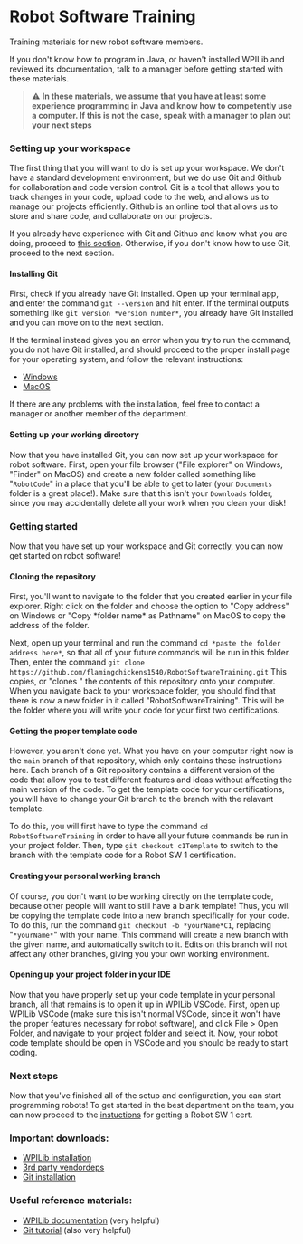 # Robot Software Training
Training materials for new robot software members.

If you don't know how to program in Java, or haven't installed WPILib and reviewed its
documentation, talk to a manager before getting started with these materials.

> :warning: **In these materials, we assume that you have at least some
> experience programming in Java and know how to competently use a computer. If
> this is not the case, speak with a manager to plan out your next steps**

### Setting up your workspace
The first thing that you will want to do is set up your workspace. We don't have
a standard development environment, but we do use Git and Github for
collaboration and code version control. Git is a tool that allows you to track
changes in your code, upload code to the web, and allows us to manage our projects 
efficiently. Github is an online tool that allows us to store and share code, and 
collaborate on our projects.

If you already have experience with Git and Github and know what you are doing, proceed
to [this section](https://github.com/flamingchickens1540/RobotSoftwareTraining#creating-your-personal-working-branch).
Otherwise, if you don't know how to use Git, proceed to the next section.

#### Installing Git
First, check if you already have Git installed. Open up your terminal app, and enter the 
command `git --version` and hit enter. If the terminal outputs something like 
`git version *version number*`, you already have Git installed and you can move on to 
the next section.

If the terminal instead gives you an error when you try to run the command, you
do not have Git installed, and should proceed to the proper install page for
your operating system, and follow the relevant instructions:
 - [Windows](https://git-scm.com/download/win)
 - [MacOS](https://git-scm.com/download/mac)

If there are any problems with the installation, feel free to contact a manager
or another member of the department.

#### Setting up your working directory
Now that you have installed Git, you can now set up your workspace for robot
software. First, open your file browser ("File explorer" on Windows, "Finder" on
MacOS) and create a new folder called something like "`RobotCode`" in a place that 
you'll be able to get to later (your `Documents` folder is a great place!). Make 
sure that this isn't your `Downloads` folder, since you may accidentally 
delete all your work when you clean your disk!

### Getting started
Now that you have set up your workspace and Git correctly, you can now get
started on robot software! 

#### Cloning the repository
First, you'll want to navigate to the folder that you created earlier in your file 
explorer. Right click on the folder and choose the option to "Copy address" on Windows 
or "Copy \*folder name\* as Pathname" on MacOS to copy the address of the folder.

Next, open up your terminal and run the command `cd *paste the folder address
here*`, so that all of your future commands will be run in this folder. Then,
enter the command `git clone https://github.com/flamingchickens1540/RobotSoftwareTraining.git`
This copies, or "clones " the contents of this repository onto your computer. 
When you navigate back to your workspace folder, you should find that there is 
now a new folder in it called "RobotSoftwareTraining". This will be the folder 
where you will write your code for your first two certifications.

#### Getting the proper template code
However, you aren't done yet. What you have on your computer right now is the
`main` branch of that repository, which only contains these instructions here.
Each branch of a Git repository contains a different version of the code that
allow you to test different features and ideas without affecting the main
version of the code. To get the template code for your certifications, you will 
have to change your Git branch to the branch with the relavant template.

To do this, you will first have to type the command `cd RobotSoftwareTraining`
in order to have all your future commands be run in your project folder. Then,
type `git checkout c1Template` to switch to the branch with the template code for
a Robot SW 1 certification.

#### Creating your personal working branch
Of course, you don't want to be working directly on the template code, because
other people will want to still have a blank template! Thus, you will be copying
the template code into a new branch specifically for your code. To do this, run
the command `git checkout -b *yourName*C1`, replacing "`*yourName*`" with your
name. This command will create a new branch with the given name, and automatically 
switch to it. Edits on this branch will not affect any other branches, giving you 
your own working environment.

#### Opening up your project folder in your IDE
Now that you have properly set up your code template in your personal branch, all that 
remains is to open it up in WPILib VSCode. First, open up WPILib VSCode (make
sure this isn't normal VSCode, since it won't have the proper features necessary
for robot software), and click File > Open Folder, and navigate to your project
folder and select it. Now, your robot code template should be open in VSCode and
you should be ready to start coding.

### Next steps
Now that you've finished all of the setup and configuration, you can start
programming robots! To get started in the best department on the team, you can
now proceed to the [instuctions](https://github.com/flamingchickens1540/RobotSoftwareTraining/tree/c1Template)
for getting a Robot SW 1 cert.

### Important downloads:
 - [WPILib installation](https://docs.wpilib.org/en/stable/docs/zero-to-robot/step-2/wpilib-setup.html)
 - [3rd party vendordeps](https://docs.wpilib.org/en/stable/docs/software/vscode-overview/3rd-party-libraries.html)
 - [Git installation](https://git-scm.com/downloads)

### Useful reference materials:
 - [WPILib documentation](https://docs.wpilib.org/en/stable/index.html#) (very helpful)
 - [Git tutorial](https://www.w3schools.com/git/) (also very helpful)
